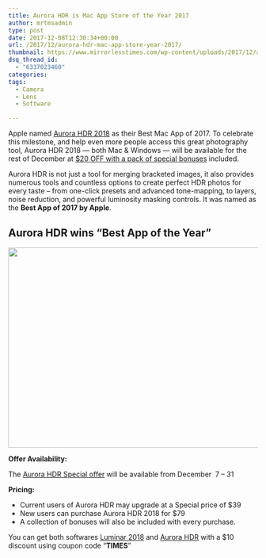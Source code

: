 ```yaml
---
title: Aurora HDR is Mac App Store of the Year 2017
author: mrtmsadmin
type: post
date: 2017-12-08T12:30:34+00:00
url: /2017/12/aurora-hdr-mac-app-store-year-2017/
thumbnail: https://www.mirrorlesstimes.com/wp-content/uploads/2017/12/aurora-hdr-wins-best-app-year-honors-apple.jpg
dsq_thread_id:
  - "6337023460"
categories:
tags:
  - Camera
  - Lens
  - Software

---
```

Apple named <a href="http://macphun.evyy.net/c/1130509/432034/3255" target="_blank" rel="noopener">Aurora HDR 2018</a> as their Best Mac App of 2017. To celebrate this milestone, and help even more people access this great photography tool, Aurora HDR 2018 — both Mac & Windows — will be available for the rest of December at <a href="http://macphun.evyy.net/c/1130509/432034/3255" target="_blank" rel="noopener">$20 OFF with a pack of special bonuses</a> included.

<span class="s1">Aurora HDR is not just a tool for merging bracketed images, it also provides numerous tools and countless options to create perfect HDR photos for every taste – from one-click presets and advanced tone-mapping, to layers, noise reduction, and powerful luminosity masking controls. It was named as the <strong>Best App of 2017 by Apple</strong>. </span><!--more-->

## Aurora HDR wins “Best App of the Year”

[<img class="aligncenter size-full wp-image-1523" src="https://i0.wp.com/www.mirrorlesstimes.com/wp-content/uploads/2017/12/aurora-hdr-wins-best-app-year-honors-apple.jpg?resize=600%2C404&#038;ssl=1" alt="" width="600" height="404" srcset="https://i0.wp.com/www.mirrorlesstimes.com/wp-content/uploads/2017/12/aurora-hdr-wins-best-app-year-honors-apple.jpg?w=881&ssl=1 881w, https://i0.wp.com/www.mirrorlesstimes.com/wp-content/uploads/2017/12/aurora-hdr-wins-best-app-year-honors-apple.jpg?resize=446%2C300&ssl=1 446w, https://i0.wp.com/www.mirrorlesstimes.com/wp-content/uploads/2017/12/aurora-hdr-wins-best-app-year-honors-apple.jpg?resize=768%2C517&ssl=1 768w" sizes="(max-width: 600px) 100vw, 600px" data-recalc-dims="1" />][1]

**Offer Availability:**

The <a href="http://macphun.evyy.net/c/1130509/432034/3255" target="_blank" rel="noopener">Aurora HDR Special offer</a> will be available from December  7 – 31

**Pricing:**

  * Current users of Aurora HDR may upgrade at a Special price of $39
  * New users can purchase Aurora HDR 2018 for $79
  * A collection of bonuses will also be included with every purchase.

You can get both softwares <a href="https://macphun.evyy.net/c/1130509/185399/3255?u=https%3A%2F%2Fmacphun.com%2Fluminar" target="_blank" rel="follow external noopener noreferrer" data-wpel-link="external">Luminar 2018</a> and <a href="http://macphun.evyy.net/c/1130509/432034/3255" target="_blank" rel="follow external noopener noreferrer" data-wpel-link="external">Aurora HDR</a> with a $10 discount using coupon code “**TIMES**”

 [1]: https://i0.wp.com/www.mirrorlesstimes.com/wp-content/uploads/2017/12/aurora-hdr-wins-best-app-year-honors-apple.jpg?ssl=1